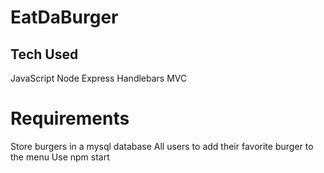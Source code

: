 # EatDaBurger

## Tech Used

JavaScript
Node
Express
Handlebars
MVC

# Requirements

Store burgers in a mysql database
All users to add their favorite burger to the menu 
Use npm start 